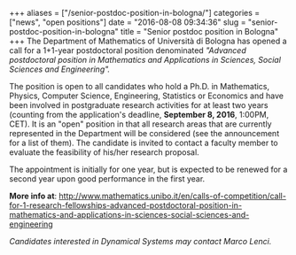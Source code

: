 +++
aliases = ["/senior-postdoc-position-in-bologna/"]
categories = ["news", "open positions"]
date = "2016-08-08 09:34:36"
slug = "senior-postdoc-position-in-bologna"
title = "Senior postdoc position in Bologna"
+++
The Department of Mathematics of Università di Bologna has opened a call
for a 1+1-year postdoctoral position denominated *"Advanced postdoctoral
position in Mathematics and Applications in Sciences, Social Sciences
and Engineering".*

The position is open to all candidates who hold a Ph.D. in Mathematics,
Physics, Computer Science, Engineering, Statistics or Economics and have
been involved in postgraduate research activities for at least two years
(counting from the application's deadline, **September 8, 2016**,
1:00PM, CET). It is an "open" position in that all research areas that
are currently represented in the Department will be considered (see the
announcement for a list of them). The candidate is invited to contact a
faculty member to evaluate the feasibility of his/her research proposal.

The appointment is initially for one year, but is expected to be renewed
for a second year upon good performance in the first year.

**More info at**:
<http://www.mathematics.unibo.it/en/calls-of-competition/call-for-1-research-fellowships-advanced-postdoctoral-position-in-mathematics-and-applications-in-sciences-social-sciences-and-engineering>

*Candidates interested in Dynamical Systems may contact Marco Lenci.*
